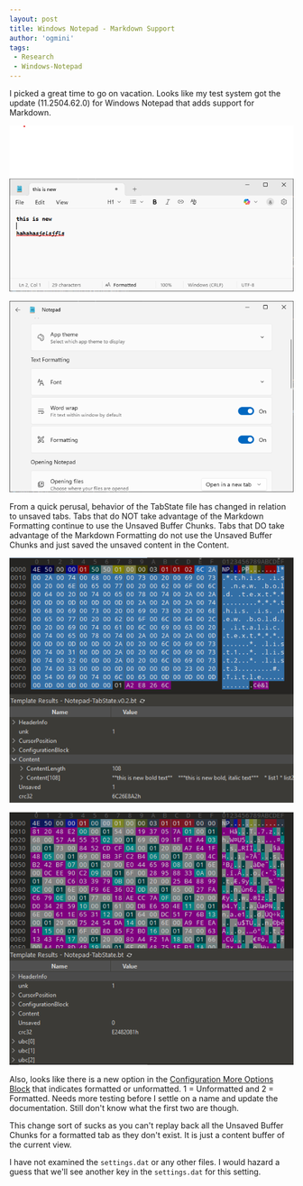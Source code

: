 ```yaml
---
layout: post
title: Windows Notepad - Markdown Support
author: 'ogmini'
tags:
 - Research
 - Windows-Notepad
---
```


I picked a great time to go on vacation. Looks like my test system got the update (11.2504.62.0) for Windows Notepad that adds support for Markdown.

![Markdown](/images/windowsnotepad/markdown.png)

![Markdown Settings](/images/windowsnotepad/markdown_settings.png)

From a quick perusal, behavior of the TabState file has changed in relation to unsaved tabs. Tabs that do NOT take advantage of the Markdown Formatting continue to use the Unsaved Buffer Chunks. Tabs that DO take advantage of the Markdown Formatting do not use the Unsaved Buffer Chunks and just saved the unsaved content in the Content.

![Markdown Unsaved](/images/windowsnotepad/markdown_unsaved.png)

![No Markdown Unsaved ](/images/windowsnotepad/ubc.png)

Also, looks like there is a new option in the [Configuration More Options Block](https://github.com/ogmini/Notepad-State-Library?tab=readme-ov-file#more-options-block) that indicates formatted or unformatted. 1 = Unformatted and 2 = Formatted. Needs more testing before I settle on a name and update the documentation. Still don't know what the first two are though.

This change sort of sucks as you can't replay back all the Unsaved Buffer Chunks for a formatted tab as they don't exist. It is just a content buffer of the current view.

I have not examined the `settings.dat` or any other files. I would hazard a guess that we'll see another key in the `settings.dat` for this setting.
